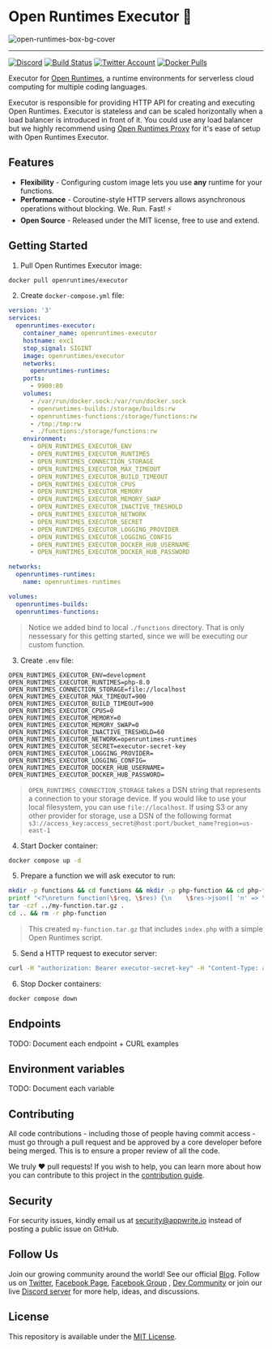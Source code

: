 # Open Runtimes Executor 🤖

![open-runtimes-box-bg-cover](https://user-images.githubusercontent.com/1297371/151676246-0e18f694-dfd7-4bab-b64b-f590fec76ef1.png)

---

[![Discord](https://img.shields.io/discord/937092945713172480?label=discord&style=flat-square)](https://discord.gg/mkZcevnxuf)
[![Build Status](https://github.com/open-runtimes/executor/actions/workflows/tests.yml/badge.svg)](https://github.com/open-runtimes/executor/actions/workflows/tests.yml)
[![Twitter Account](https://img.shields.io/twitter/follow/appwrite?color=00acee&label=twitter&style=flat-square)](https://twitter.com/appwrite)
[![Docker Pulls](https://img.shields.io/docker/pulls/openruntimes/executor?color=f02e65&style=flat-square)](https://hub.docker.com/r/openruntimes/executor)

Executor for [Open Runtimes](https://github.com/open-runtimes/open-runtimes), a runtime environments for serverless cloud computing for multiple coding languages.

Executor is responsible for providing HTTP API for creating and executing Open Runtimes. Executor is stateless and can be scaled horizontally when a load balancer is introduced in front of it. You could use any load balancer but we highly recommend using [Open Runtimes Proxy](https://github.com/open-runtimes/proxy) for it's ease of setup with Open Runtimes Executor.

## Features

* **Flexibility** - Configuring custom image lets you use **any** runtime for your functions.
* **Performance** - Coroutine-style HTTP servers allows asynchronous operations without blocking. We. Run. Fast! ⚡
* **Open Source** - Released under the MIT license, free to use and extend.

## Getting Started

1. Pull Open Runtimes Executor image:

```bash
docker pull openruntimes/executor
```

2. Create `docker-compose.yml` file:

```yml
version: '3'
services:
  openruntimes-executor:
    container_name: openruntimes-executor
    hostname: exc1
    stop_signal: SIGINT
    image: openruntimes/executor
    networks:
      openruntimes-runtimes:
    ports:
      - 9900:80
    volumes:
      - /var/run/docker.sock:/var/run/docker.sock
      - openruntimes-builds:/storage/builds:rw
      - openruntimes-functions:/storage/functions:rw
      - /tmp:/tmp:rw
      - ./functions:/storage/functions:rw
    environment:
      - OPEN_RUNTIMES_EXECUTOR_ENV
      - OPEN_RUNTIMES_EXECUTOR_RUNTIMES
      - OPEN_RUNTIMES_CONNECTION_STORAGE
      - OPEN_RUNTIMES_EXECUTOR_MAX_TIMEOUT
      - OPEN_RUNTIMES_EXECUTOR_BUILD_TIMEOUT
      - OPEN_RUNTIMES_EXECUTOR_CPUS
      - OPEN_RUNTIMES_EXECUTOR_MEMORY
      - OPEN_RUNTIMES_EXECUTOR_MEMORY_SWAP
      - OPEN_RUNTIMES_EXECUTOR_INACTIVE_TRESHOLD
      - OPEN_RUNTIMES_EXECUTOR_NETWORK
      - OPEN_RUNTIMES_EXECUTOR_SECRET
      - OPEN_RUNTIMES_EXECUTOR_LOGGING_PROVIDER
      - OPEN_RUNTIMES_EXECUTOR_LOGGING_CONFIG
      - OPEN_RUNTIMES_EXECUTOR_DOCKER_HUB_USERNAME
      - OPEN_RUNTIMES_EXECUTOR_DOCKER_HUB_PASSWORD

networks:
  openruntimes-runtimes:
    name: openruntimes-runtimes

volumes:
  openruntimes-builds:
  openruntimes-functions:
```

> Notice we added bind to local `./functions` directory. That is only nessessary for this getting started, since we will be executing our custom function.

3. Create `.env` file:

```
OPEN_RUNTIMES_EXECUTOR_ENV=development
OPEN_RUNTIMES_EXECUTOR_RUNTIMES=php-8.0
OPEN_RUNTIMES_CONNECTION_STORAGE=file://localhost
OPEN_RUNTIMES_EXECUTOR_MAX_TIMEOUT=900
OPEN_RUNTIMES_EXECUTOR_BUILD_TIMEOUT=900
OPEN_RUNTIMES_EXECUTOR_CPUS=0
OPEN_RUNTIMES_EXECUTOR_MEMORY=0
OPEN_RUNTIMES_EXECUTOR_MEMORY_SWAP=0
OPEN_RUNTIMES_EXECUTOR_INACTIVE_TRESHOLD=60
OPEN_RUNTIMES_EXECUTOR_NETWORK=openruntimes-runtimes
OPEN_RUNTIMES_EXECUTOR_SECRET=executor-secret-key
OPEN_RUNTIMES_EXECUTOR_LOGGING_PROVIDER=
OPEN_RUNTIMES_EXECUTOR_LOGGING_CONFIG=
OPEN_RUNTIMES_EXECUTOR_DOCKER_HUB_USERNAME=
OPEN_RUNTIMES_EXECUTOR_DOCKER_HUB_PASSWORD=
```

> `OPEN_RUNTIMES_CONNECTION_STORAGE` takes a DSN string that represents a connection to your storage device. If you would like to use your local filesystem, you can use `file://localhost`. If using S3 or any other provider for storage, use a DSN of the following format `s3://access_key:access_secret@host:port/bucket_name?region=us-east-1`

4. Start Docker container:

```bash
docker compose up -d
```

5. Prepare a function we will ask executor to run:

```bash
mkdir -p functions && cd functions && mkdir -p php-function && cd php-function
printf "<?\nreturn function(\$req, \$res) {\n    \$res->json([ 'n' => \mt_rand() / \mt_getrandmax() ]);\n};" > index.php
tar -czf ../my-function.tar.gz .
cd .. && rm -r php-function
```

> This created `my-function.tar.gz` that includes `index.php` with a simple Open Runtimes script.

5. Send a HTTP request to executor server:

```bash
curl -H "authorization: Bearer executor-secret-key" -H "Content-Type: application/json" -X POST http://localhost:9900/v1/runtimes/my-function/execution -d '{"image":"openruntimes/php:v2-8.0","source":"/storage/functions/my-function.tar.gz","entrypoint":"index.php"}'
```

6. Stop Docker containers:

```bash
docker compose down
```

## Endpoints

TODO: Document each endpoint + CURL examples

## Environment variables

TODO: Document each variable

## Contributing

All code contributions - including those of people having commit access - must go through a pull request and be approved by a core developer before being merged. This is to ensure a proper review of all the code.

We truly ❤️ pull requests! If you wish to help, you can learn more about how you can contribute to this project in the [contribution guide](CONTRIBUTING.md).

## Security

For security issues, kindly email us at [security@appwrite.io](mailto:security@appwrite.io) instead of posting a public issue on GitHub.

## Follow Us

Join our growing community around the world! See our official [Blog](https://medium.com/appwrite-io). Follow us on [Twitter](https://twitter.com/appwrite), [Facebook Page](https://www.facebook.com/appwrite.io), [Facebook Group](https://www.facebook.com/groups/appwrite.developers/) , [Dev Community](https://dev.to/appwrite) or join our live [Discord server](https://discord.gg/mkZcevnxuf) for more help, ideas, and discussions.

## License

This repository is available under the [MIT License](./LICENSE).
